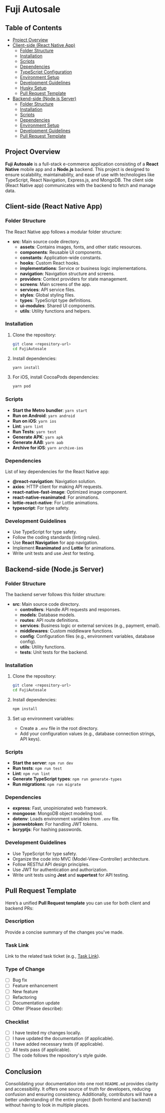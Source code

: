 
# Fuji Autosale

## Table of Contents

- [Project Overview](#project-overview)
- [Client-side (React Native App)](#client-side-react-native-app)
	- [Folder Structure](#folder-structure)
	- [Installation](#installation)
	- [Scripts](#scripts)
	- [Dependencies](#dependencies)
	- [TypeScript Configuration](#typescript-configuration)
	- [Environment Setup](#environment-setup)
	- [Development Guidelines](#development-guidelines)
	- [Husky Setup](#husky-setup)
	- [Pull Request Template](#pull-request-template)
- [Backend-side (Node.js Server)](#backend-side-nodejs-server)
	- [Folder Structure](#folder-structure-1)
	- [Installation](#installation-1)
	- [Scripts](#scripts-1)
	- [Dependencies](#dependencies-1)
	- [Environment Setup](#environment-setup-1)
	- [Development Guidelines](#development-guidelines-1)
	- [Pull Request Template](#pull-request-template-1)

## Project Overview

**Fuji Autosale** is a full-stack e-commerce application consisting of a **React Native** mobile app and a **Node.js** backend. This project is designed to ensure scalability, maintainability, and ease of use with technologies like TypeScript, React Navigation, Express.js, and MongoDB. The client side (React Native app) communicates with the backend to fetch and manage data.

## Client-side (React Native App)

### Folder Structure

The React Native app follows a modular folder structure:

- **src**: Main source code directory.
	- **assets**: Contains images, fonts, and other static resources.
	- **components**: Reusable UI components.
	- **constants**: Application-wide constants.
	- **hooks**: Custom React hooks.
	- **implementations**: Service or business logic implementations.
	- **navigation**: Navigation structure and screens.
	- **providers**: Context providers for state management.
	- **screens**: Main screens of the app.
	- **services**: API service files.
	- **styles**: Global styling files.
	- **types**: TypeScript type definitions.
	- **ui-modules**: Shared UI components.
	- **utils**: Utility functions and helpers.

### Installation

1. Clone the repository:

	 ```bash
	 git clone <repository-url>
	 cd FujiAutosale
	 ```

2. Install dependencies:

	 ```bash
	 yarn install
	 ```

3. For iOS, install CocoaPods dependencies:

	 ```bash
	 yarn pod
	 ```

### Scripts

- **Start the Metro bundler**: `yarn start`
- **Run on Android**: `yarn android`
- **Run on iOS**: `yarn ios`
- **Lint**: `yarn lint`
- **Run Tests**: `yarn test`
- **Generate APK**: `yarn apk`
- **Generate AAB**: `yarn aab`
- **Archive for iOS**: `yarn archive-ios`

### Dependencies

List of key dependencies for the React Native app:
- **@react-navigation**: Navigation solution.
- **axios**: HTTP client for making API requests.
- **react-native-fast-image**: Optimized image component.
- **react-native-reanimated**: For animations.
- **lottie-react-native**: For Lottie animations.
- **typescript**: For type safety.

### Development Guidelines

- Use TypeScript for type safety.
- Follow the coding standards (linting rules).
- Use **React Navigation** for app navigation.
- Implement **Reanimated** and **Lottie** for animations.
- Write unit tests and use Jest for testing.

## Backend-side (Node.js Server)

### Folder Structure

The backend server follows this folder structure:

- **src**: Main source code directory.
	- **controllers**: Handle API requests and responses.
	- **models**: Database models.
	- **routes**: API route definitions.
	- **services**: Business logic or external services (e.g., payment, email).
	- **middlewares**: Custom middleware functions.
	- **config**: Configuration files (e.g., environment variables, database config).
	- **utils**: Utility functions.
	- **tests**: Unit tests for the backend.

### Installation

1. Clone the repository:

	 ```bash
	 git clone <repository-url>
	 cd FujiAutosale
	 ```

2. Install dependencies:

	 ```bash
	 npm install
	 ```

3. Set up environment variables:

	 - Create a `.env` file in the root directory.
	 - Add your configuration values (e.g., database connection strings, API keys).

### Scripts

- **Start the server**: `npm run dev`
- **Run tests**: `npm run test`
- **Lint**: `npm run lint`
- **Generate TypeScript types**: `npm run generate-types`
- **Run migrations**: `npm run migrate`

### Dependencies

- **express**: Fast, unopinionated web framework.
- **mongoose**: MongoDB object modeling tool.
- **dotenv**: Loads environment variables from `.env` file.
- **jsonwebtoken**: For handling JWT tokens.
- **bcryptjs**: For hashing passwords.

### Development Guidelines

- Use TypeScript for type safety.
- Organize the code into MVC (Model-View-Controller) architecture.
- Follow RESTful API design principles.
- Use JWT for authentication and authorization.
- Write unit tests using **Jest** and **supertest** for API testing.

## Pull Request Template

Here’s a unified **Pull Request template** you can use for both client and backend PRs:

### Description

Provide a concise summary of the changes you've made.

### Task Link

Link to the related task ticket (e.g., [Task Link](https://your-task-link.com)).

### Type of Change

- [ ] Bug fix
- [ ] Feature enhancement
- [ ] New feature
- [ ] Refactoring
- [ ] Documentation update
- [ ] Other (Please describe):

### Checklist

- [ ] I have tested my changes locally.
- [ ] I have updated the documentation (if applicable).
- [ ] I have added necessary tests (if applicable).
- [ ] All tests pass (if applicable).
- [ ] The code follows the repository's style guide.

## Conclusion

Consolidating your documentation into one root `README.md` provides clarity and accessibility. It offers one source of truth for developers, reducing confusion and ensuring consistency. Additionally, contributors will have a better understanding of the entire project (both frontend and backend) without having to look in multiple places.
